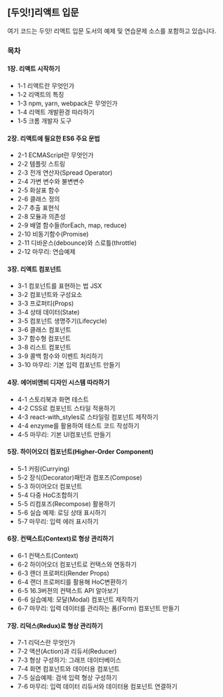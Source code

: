 ## [두잇!]리액트 입문

여기 코드는 두잇! 리액트 입문 도서의 예제 및 연습문제 소스를 포함하고 있습니다.

### 목차

#### 1장. 리액트 시작하기
* 1-1 리액트란 무엇인가
* 1-2 리액트의 특징
* 1-3 npm, yarn, webpack은 무엇인가
* 1-4 리액트 개발환경 따라하기
* 1-5 크롬 개발자 도구

#### 2장. 리액트에 필요한 ES6 주요 문법
* 2-1 ECMAScript란 무엇인가
* 2-2 템플릿 스트링
* 2-3 전개 연산자(Spread Operator)
* 2-4 가변 변수와 불변변수
* 2-5 화살표 함수
* 2-6 클래스 정의
* 2-7 추출 표현식
* 2-8 모듈과 의존성
* 2-9 배열 함수들(forEach, map, reduce)
* 2-10 비동기함수(Promise)
* 2-11 디바운스(debounce)와 스로틀(throttle)
* 2-12 마무리: 연습예제

#### 3장. 리액트 컴포넌트
* 3-1 컴포넌트를 표현하는 법 JSX
* 3-2 컴포넌트와 구성요소
* 3-3 프로퍼티(Props)
* 3-4 상태 데이터(State)
* 3-5 컴포넌트 생명주기(Lifecycle)
* 3-6 클래스 컴포넌트
* 3-7 함수형 컴포넌트
* 3-8 리스트 컴포넌트
* 3-9 콜백 함수와 이벤트 처리하기
* 3-10 마무리: 기본 입력 컴포넌트 만들기

#### 4장. 에어비앤비 디자인 시스템 따라하기
* 4-1 스토리북과 화면 테스트
* 4-2 CSS로 컴포넌트 스타일 적용하기
* 4-3 react-with_styles로 스타일링 컴포넌트 제작하기
* 4-4 enzyme를 활용하여 테스트 코드 작성하기
* 4-5 마무리: 기본 UI컴포넌트 만들기

#### 5장. 하이어오더 컴포넌트(Higher-Order Component)
* 5-1 커링(Currying)
* 5-2 장식(Decorator)패턴과 컴포즈(Compose)
* 5-3 하이어오더 컴포넌트
* 5-4 다중 HoC조합하기
* 5-5 리컴포즈(Recompose) 활용하기
* 5-6 실습 예제: 로딩 상태 표시하기
* 5-7 마무리: 입력 에러 표시하기

#### 6장. 컨택스트(Context)로 형상 관리하기
* 6-1 컨택스트(Context)
* 6-2 하이어오더 컴포넌트로 컨택스와 연동하기
* 6-3 랜더 프로퍼티(Render Props)
* 6-4 랜더 프로퍼티를 활용해 HoC변환하기
* 6-5 16.3버젼의 컨택스트 API 알아보기
* 6-6 실습예제: 모달(Modal) 컴포넌트 제작하기
* 6-7 마무리: 입력 데이터를 관리하는 폼(Form) 컴포넌트 만들기

#### 7장. 리덕스(Redux)로 형상 관리하기
* 7-1 리덕스란 무엇인가
* 7-2 액션(Action)과 리듀서(Reducer)
* 7-3 형상 구성하기: 그래프 데이터베이스
* 7-4 화면 컴포넌트와 데이터용 컴포넌트
* 7-5 실습예제: 검색 입력 형상 구성하기
* 7-6 마무리: 입력 데이터 리듀서와 데이터용 컴포넌트 연결하기

